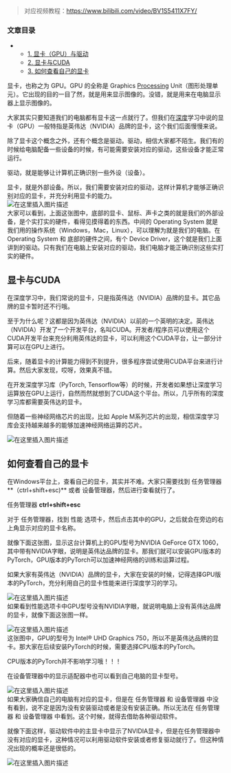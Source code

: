 > 对应视频教程：https://www.bilibili.com/video/BV1S5411X7FY/



### 文章目录

-   -   [1\. 显卡（GPU）与驱动](https://tudui.blog.csdn.net/article/details/125708980#1_GPU_3)
    -   [2\. 显卡与CUDA](https://tudui.blog.csdn.net/article/details/125708980#2_CUDA_15)
    -   [3\. 如何查看自己的显卡](https://tudui.blog.csdn.net/article/details/125708980#3__27)

显卡，也称之为 GPU。GPU 的全称是 Graphics [Processing](https://so.csdn.net/so/search?q=Processing&spm=1001.2101.3001.7020) Unit（图形处理单元）。它出现的目的一目了然，就是用来显示图像的。没错，就是用来在电脑显示器上显示图像的。

大家其实只要知道我们的电脑都有显卡这一点就行了。但我们在[深度](https://so.csdn.net/so/search?q=%E6%B7%B1%E5%BA%A6&spm=1001.2101.3001.7020)学习中说的显卡（GPU）一般特指是英伟达（NVIDIA）品牌的显卡，这个我们后面慢慢来说。

除了显卡这个概念之外，还有个概念是驱动。驱动，相信大家都不陌生。我们有的时候给电脑配备一些设备的时候，有可能需要安装对应的驱动，这些设备才能正常运行。

驱动，就是能够让计算机正确识别一些外设（设备）。

显卡，就是外部设备。所以，我们需要安装对应的驱动，这样计算机才能够正确识别对应的显卡，并充分利用显卡的能力。  
![在这里插入图片描述](https://img-blog.csdnimg.cn/b524f7a28a8e41aea1a089ede9ee73e4.png#pic_center)  
大家可以看到，上面这张图中，底部的显卡、鼠标、声卡之类的就是我们的外部设备，是个实打实的硬件，看得见摸得着的东西。中间的 Operating System 就是我们用的操作系统（Windows，Mac，Linux），可以理解为就是我们的电脑。在 Operating System 和 底部的硬件之间，有个 Device Driver，这个就是我们上面讲到的驱动。只有我们在电脑上安装对应的驱动，我们电脑才能正确识别这些实打实的硬件。

## 显卡与CUDA

在深度学习中，我们常说的显卡，只是指英伟达（NVIDIA）品牌的显卡。其它品牌的显卡暂时还不行哦。

至于为什么呢？这都是因为英伟达（NVIDIA）以前的一个英明的决定。英伟达（NVIDIA）开发了一个开发平台，名叫CUDA。开发者/程序员可以使用这个CUDA开发平台来充分利用英伟达的显卡，可以利用这个CUDA平台，让一部分计算可以在GPU上进行。

后来，随着显卡的计算能力得到不到提升，很多程序尝试使用CUDA平台来进行计算。然后大家发现，哎呀，效果真不错。

在开发深度学习库（PyTorch, Tensorflow等）的时候，开发者如果想让深度学习运算放在GPU上运行，自然而然就想到了CUDA这个平台。所以，几乎所有的深度学习库都需要英伟达的显卡。

但随着一些神经网络芯片的出现，比如 Apple M系列芯片的出现，相信深度学习库会支持越来越多的能够加速神经网络运算的芯片。

![在这里插入图片描述](https://img-blog.csdnimg.cn/00c05a053c814e039a1c14de845774d3.png#pic_center)

## 如何查看自己的显卡

在Windows平台上，查看自己的显卡，其实并不难。大家只需要找到 任务管理器**（ctrl+shift+esc)** 或者 设备管理器，然后进行查看就行了。

任务管理器        **ctrl+shift+esc**

对于 任务管理器，找到 性能 选项卡，然后点击其中的GPU，之后就会在旁边的右上角显示对应的显卡名称。

就像下面这张图，显示这台计算机上的GPU型号为NVIDIA GeForce GTX 1060，其中带有NVIDIA字眼，说明是英伟达品牌的显卡。那我们就可以安装GPU版本的PyTorch，GPU版本的PyTorch可以加速神经网络的训练和运算过程。

如果大家有英伟达（NVIDIA）品牌的显卡，大家在安装的时候，记得选择GPU版本的PyTorch，充分利用自己的显卡性能来进行深度学习的学习。

![在这里插入图片描述](https://img-blog.csdnimg.cn/54d4f07895444287a7d797d356c91649.png#pic_center)  
如果看到性能选项卡中GPU型号没有NVIDIA字眼，就说明电脑上没有英伟达品牌的显卡，就像下面这张图一样。

![在这里插入图片描述](https://img-blog.csdnimg.cn/f32db30353224087b3b5edfc6a4c7751.png#pic_center)  
这张图中，GPU的型号为 Intel® UHD Graphics 750，所以不是英伟达品牌的显卡。那大家在后续安装PyTorch的时候，需要选择CPU版本的PyTorch。

CPU版本的PyTorch并不影响学习哦！！！

在设备管理器中的显示适配器中也可以看到自己电脑的显卡型号。

![在这里插入图片描述](https://img-blog.csdnimg.cn/f5211557938a4566b0ef8ef59bc549f8.png#pic_center)  
如果大家确信自己的电脑有对应的显卡，但是在 任务管理器 和 设备管理器 中没有看到，说不定是因为没有安装驱动或者是没有安装正确。所以无法在 任务管理器 和 设备管理器 中看到。这个时候，就得去借助各种驱动软件。

就像下面这样，驱动软件中的主显卡中显示了NVIDIA显卡，但是在任务管理器中没有对应的显卡，这种情况可以利用驱动软件安装或者修复驱动就行了。但这种情况出现的概率还是很低的。

![在这里插入图片描述](https://img-blog.csdnimg.cn/e0ce1d4cd9b642b895cc5e648ac94958.png#pic_center)



